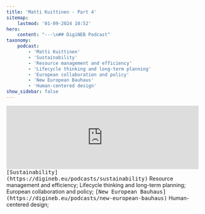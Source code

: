 ```yaml
---
title: 'Matti Kuittinen - Part 4'
sitemap:
    lastmod: '01-09-2024 10:52'
hero:
    content: "---\n## DigiNEB Podcast"
taxonomy:
    podcast:
        - 'Matti Kuittinen'
        - 'Sustainability'
        - 'Resource management and efficiency'
        - 'Lifecycle thinking and long-term planning'
        - 'European collaboration and policy'
        - 'New European Bauhaus'
        - 'Human-centered design'
show_sidebar: false
---
```


<iframe width="100%" height="166" scrolling="no" frameborder="no" allow="autoplay" src="https://w.soundcloud.com/player/?url=https%3A//api.soundcloud.com/tracks/1908125390&color=%234b4815&auto_play=false&hide_related=false&show_comments=true&show_user=true&show_reposts=false&show_teaser=false"></iframe>
<kbd>[Sustainability](https://digineb.eu/podcasts/sustainability)</kbd>
Resource management and efficiency;
Lifecycle thinking and long-term planning;
European collaboration and policy;
<kbd>[New European Bauhaus](https://digineb.eu/podcasts/new-european-bauhaus)</kbd>
Human-centered design;